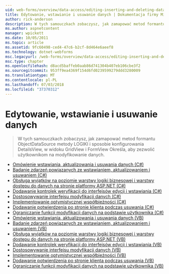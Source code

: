 ```yaml
---
uid: web-forms/overview/data-access/editing-inserting-and-deleting-data/index
title: Edytowanie, wstawianie i usuwanie danych | Dokumentacja firmy Microsoft
author: rick-anderson
description: W tych samouczkach zobaczysz, jak zamapować metod formantu ObjectDataSource metody LOGIKI i sposób konfigurowania GridView DetailsView i FormView co...
ms.author: aspnetcontent
manager: wpickett
ms.date: 10/05/2011
ms.topic: article
ms.assetid: 9fc60498-ced4-47c6-b2cf-8d464e6aeef8
ms.technology: dotnet-webforms
msc.legacyurl: /web-forms/overview/data-access/editing-inserting-and-deleting-data
msc.type: chapter
ms.openlocfilehash: d8acd5baffeb0aab86d741304b407eb106cbe3f2
ms.sourcegitcommit: 953ff9ea4369f154d6fd0239599279ddd3280009
ms.translationtype: MT
ms.contentlocale: pl-PL
ms.lasthandoff: 07/03/2018
ms.locfileid: "37370312"
---
```

<a name="editing-inserting-and-deleting-data"></a>Edytowanie, wstawianie i usuwanie danych
====================
> W tych samouczkach zobaczysz, jak zamapować metod formantu ObjectDataSource metody LOGIKI i sposobie konfigurowania DetailsView, w widoku GridView i FormView Określa, aby zezwolić użytkownikom na modyfikowanie danych.


- [Omówienie wstawiania, aktualizowania i usuwania danych (C#)](an-overview-of-inserting-updating-and-deleting-data-cs.md)
- [Badanie zdarzeń powiązanych ze wstawianiem, aktualizowaniem i usuwaniem (C#)](examining-the-events-associated-with-inserting-updating-and-deleting-cs.md)
- [Obsługa wyjątków na poziomie warstwy logiki biznesowej i warstwy dostępu do danych na stronie platformy ASP.NET (C#)](handling-bll-and-dal-level-exceptions-in-an-asp-net-page-cs.md)
- [Dodawanie kontrolek weryfikacji do interfejsów edycji i wstawiania (C#)](adding-validation-controls-to-the-editing-and-inserting-interfaces-cs.md)
- [Dostosowywanie interfejsu modyfikacji danych (C#)](customizing-the-data-modification-interface-cs.md)
- [Implementowanie optymistycznej współbieżności (C#)](implementing-optimistic-concurrency-cs.md)
- [Dodawanie potwierdzenia po stronie klienta podczas usuwania (C#)](adding-client-side-confirmation-when-deleting-cs.md)
- [Ograniczanie funkcji modyfikacji danych na podstawie użytkownika (C#)](limiting-data-modification-functionality-based-on-the-user-cs.md)
- [Omówienie wstawiania, aktualizowania i usuwania danych (VB)](an-overview-of-inserting-updating-and-deleting-data-vb.md)
- [Badanie zdarzeń powiązanych ze wstawianiem, aktualizowaniem i usuwaniem (VB)](examining-the-events-associated-with-inserting-updating-and-deleting-vb.md)
- [Obsługa wyjątków na poziomie warstwy logiki biznesowej i warstwy dostępu do danych na stronie platformy ASP.NET (VB)](handling-bll-and-dal-level-exceptions-in-an-asp-net-page-vb.md)
- [Dodawanie kontrolek weryfikacji do interfejsów edycji i wstawiania (VB)](adding-validation-controls-to-the-editing-and-inserting-interfaces-vb.md)
- [Dostosowywanie interfejsu modyfikacji danych (VB)](customizing-the-data-modification-interface-vb.md)
- [Implementowanie optymistycznej współbieżności (VB)](implementing-optimistic-concurrency-vb.md)
- [Dodawanie potwierdzenia po stronie klienta podczas usuwania (VB)](adding-client-side-confirmation-when-deleting-vb.md)
- [Ograniczanie funkcji modyfikacji danych na podstawie użytkownika (VB)](limiting-data-modification-functionality-based-on-the-user-vb.md)
